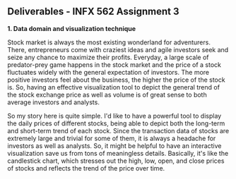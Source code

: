 ## Deliverables - INFX 562 Assignment 3 ##

**1. Data domain and visualization technique**

Stock market is always the most existing wonderland for adventurers. There, entrepreneurs come with craziest ideas and agile investors seek and seize any chance to maximize their profits. Everyday, a large scale of predator-prey game happens in the stock market and the price of a stock fluctuates widely with the general expectation of investors. The more positive investors feel about the business, the higher the price of the stock is. So, having an effective visualization tool to depict the general trend of the stock exchange price as well as volume is of great sense to both average investors and analysts.

So my story here is quite simple. I'd like to have a powerful tool to display the daily prices of different stocks, being able to depict both the long-term and short-term trend of each stock. Since the transaction data of stocks are extremely large and trivial for some of them, it is always a headache for investors as well as analysts. So, it might be helpful to have an interactive visualization save us from tons of meaningless details. Basically, it's like the candlestick chart, which stresses out the high, low, open, and close prices of stocks and reflects the trend of the price over time.







